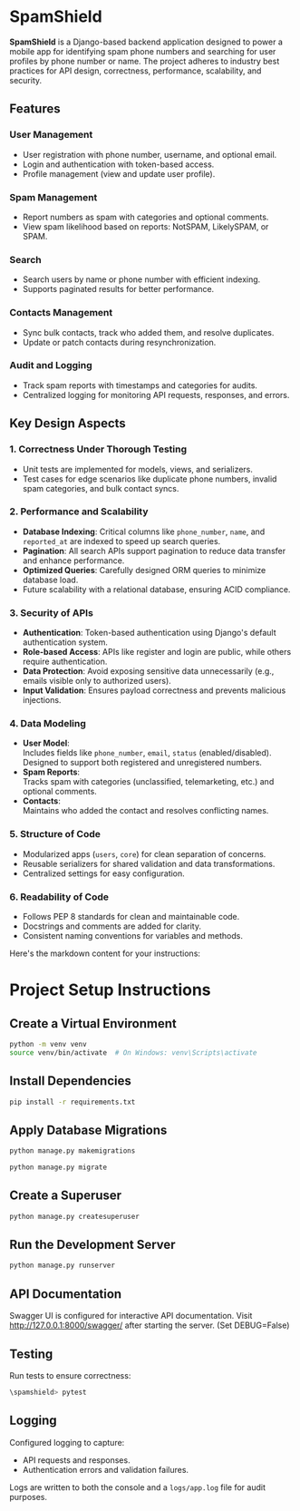 # SpamShield

**SpamShield** is a Django-based backend application designed to power a mobile app for identifying spam phone numbers and searching for user profiles by phone number or name. The project adheres to industry best practices for API design, correctness, performance, scalability, and security.

## Features

### User Management
- User registration with phone number, username, and optional email.
- Login and authentication with token-based access.
- Profile management (view and update user profile).

### Spam Management
- Report numbers as spam with categories and optional comments.
- View spam likelihood based on reports: NotSPAM, LikelySPAM, or SPAM.

### Search
- Search users by name or phone number with efficient indexing.
- Supports paginated results for better performance.

### Contacts Management
- Sync bulk contacts, track who added them, and resolve duplicates.
- Update or patch contacts during resynchronization.

### Audit and Logging
- Track spam reports with timestamps and categories for audits.
- Centralized logging for monitoring API requests, responses, and errors.

## Key Design Aspects

### 1. Correctness Under Thorough Testing
- Unit tests are implemented for models, views, and serializers.
- Test cases for edge scenarios like duplicate phone numbers, invalid spam categories, and bulk contact syncs.

### 2. Performance and Scalability
- **Database Indexing**: Critical columns like `phone_number`, `name`, and `reported_at` are indexed to speed up search queries.
- **Pagination**: All search APIs support pagination to reduce data transfer and enhance performance.
- **Optimized Queries**: Carefully designed ORM queries to minimize database load.
- Future scalability with a relational database, ensuring ACID compliance.

### 3. Security of APIs
- **Authentication**: Token-based authentication using Django's default authentication system.
- **Role-based Access**: APIs like register and login are public, while others require authentication.
- **Data Protection**: Avoid exposing sensitive data unnecessarily (e.g., emails visible only to authorized users).
- **Input Validation**: Ensures payload correctness and prevents malicious injections.

### 4. Data Modeling
- **User Model**:  
  Includes fields like `phone_number`, `email`, `status` (enabled/disabled).  
  Designed to support both registered and unregistered numbers.
- **Spam Reports**:  
  Tracks spam with categories (unclassified, telemarketing, etc.) and optional comments.
- **Contacts**:  
  Maintains who added the contact and resolves conflicting names.

### 5. Structure of Code
- Modularized apps (`users`, `core`) for clean separation of concerns.
- Reusable serializers for shared validation and data transformations.
- Centralized settings for easy configuration.

### 6. Readability of Code
- Follows PEP 8 standards for clean and maintainable code.
- Docstrings and comments are added for clarity.
- Consistent naming conventions for variables and methods.

Here's the markdown content for your instructions:


# Project Setup Instructions

## Create a Virtual Environment
```bash
python -m venv venv
source venv/bin/activate  # On Windows: venv\Scripts\activate
```

## Install Dependencies
```bash
pip install -r requirements.txt
```

## Apply Database Migrations
```bash
python manage.py makemigrations
```
```bash
python manage.py migrate
```

## Create a Superuser
```bash
python manage.py createsuperuser
```

## Run the Development Server
```bash
python manage.py runserver
```

## API Documentation
Swagger UI is configured for interactive API documentation.
Visit http://127.0.0.1:8000/swagger/ after starting the server. (Set DEBUG=False)

## Testing
Run tests to ensure correctness:
```bash
\spamshield> pytest
```

## Logging
Configured logging to capture:
- API requests and responses.
- Authentication errors and validation failures.

Logs are written to both the console and a `logs/app.log` file for audit purposes.
